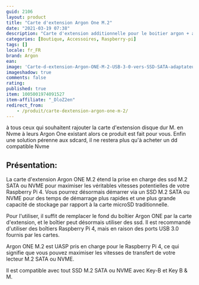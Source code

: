 ```yaml
---
guid: 2106
layout: product 
title: "Carte d'extension Argon One M.2"
date: "2021-03-19 07:38"
description: "Carte d'extension additionnelle pour le boitier argon + afin de pouvoir intégrer un disque dur NVME"
categories: [Boutique, Accessoires, Raspberry-pi]
tags: []
locale: fr_FR
brand: Argon
ean: 
image: 'Carte-d-extension-Argon-ONE-M-2-USB-3-0-vers-SSD-SATA-adaptateur-NVME.jpg'
imageshadow: true
comments: false
rating:  
published: true
item: 1005001974091527
item-affiliate: "_DloZ2en"
redirect_from: 
    - /produit/carte-dextension-argon-one-m-2/
---
```


à tous ceux qui souhaitent rajouter la carte d'extension disque dur M. en Nvme à leurs Argon One existant alors ce produit est fait pour vous. Enfin une solution pérenne aux sdcard, il ne restera plus qu'à acheter un dd compatible Nvme

## Présentation:

La carte d'extension Argon ONE M.2 étend la prise en charge des ssd M.2 SATA ou NVME pour maximiser les véritables vitesses potentielles de votre Raspberry Pi 4. Vous pourrez désormais démarrer via un SSD M.2 SATA ou NVME pour des temps de démarrage plus rapides et une plus grande capacité de stockage par rapport à la carte microSD traditionnelle.

Pour l'utiliser, il suffit de remplacer le fond du boîtier Argon ONE par la carte d'extension, et le boîtier peut désormais utiliser des ssd. Il est recommandé d'utiliser des boîtiers Raspberry Pi 4, mais en raison des ports USB 3.0 fournis par les cartes.

Argon ONE M.2 est UASP pris en charge pour le Raspberry Pi 4, ce qui signifie que vous pouvez maximiser les vitesses de transfert de votre lecteur M.2 SATA ou NVME.

Il est compatible avec tout SSD M.2 SATA ou NVME avec Key-B et Key B & M.
